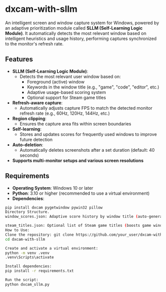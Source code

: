 # dxcam-with-sllm

An intelligent screen and window capture system for Windows, powered by an adaptive prioritization module called **SLLM (Self-Learning Logic Module)**. It automatically detects the most relevant window based on intelligent heuristics and usage history, performing captures synchronized to the monitor's refresh rate.

## Features

- **SLLM (Self-Learning Logic Module)**:
  - Detects the most relevant user window based on:
    - Foreground (active) window
    - Keywords in the window title (e.g., "game", "code", "editor", etc.)
    - Adaptive usage-based scoring system
    - Optional support for Steam game titles
- **Refresh-aware capture**:
  - Automatically adjusts capture FPS to match the detected monitor refresh rate (e.g., 60Hz, 120Hz, 144Hz, etc.)
- **Region clipping**:
  - Ensures the capture area fits within screen boundaries
- **Self-learning**:
  - Stores and updates scores for frequently used windows to improve future detection
- **Auto-deletion**:
  - Automatically deletes screenshots after a set duration (default: 40 seconds)
- **Supports multi-monitor setups and various screen resolutions**

## Requirements

- **Operating System**: Windows 10 or later
- **Python**: 3.10 or higher (recommended to use a virtual environment)
- **Dependencies**:

```bash
pip install dxcam pygetwindow pywin32 pillow
Directory Structure.
window_scores.json: Adaptive score history by window title (auto-generated)

steam_titles.json: Optional list of Steam game titles (boosts game window detection)
How to Use:
Clone the repository: git clone https://github.com/your_user/dxcam-with-sllm.git
cd dxcam-with-sllm

Create and activate a virtual environment:
python -m venv .venv
.venv\Scripts\activate

Install dependencies:
pip install -r requirements.txt

Run the script:
python dxcam_sllm.py

 
